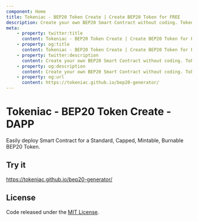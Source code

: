 ```yaml
---
component: Home
title: Tokeniac - BEP20 Token Create | Create BEP20 Token for FREE
description: Create your own BEP20 Smart Contract without coding. Tokeniac is the easiest, safest and fastest way to create your own BEP20 token on the Binance Smart Chain network. No coding skills are required.
meta:
    - property: twitter:title
      content: Tokeniac - BEP20 Token Create | Create BEP20 Token for FREE
    - property: og:title
      content: Tokeniac - BEP20 Token Create | Create BEP20 Token for FREE
    - property: twitter:description
      content: Create your own BEP20 Smart Contract without coding. Tokeniac is the easiest, safest and fastest way to create your own BEP20 token on the Binance Smart Chain network. No coding skills are required.
    - property: og:description
      content: Create your own BEP20 Smart Contract without coding. Tokeniac is the easiest, safest and fastest way to create your own BEP20 token on the Binance Smart Chain network. No coding skills are required.
    - property: og:url
      content: https://tokeniac.github.io/bep20-generator/
---
```


# Tokeniac - BEP20 Token Create - DAPP

Easily deploy Smart Contract for a Standard, Capped, Mintable, Burnable BEP20 Token.

## Try it

https://tokeniac.github.io/bep20-generator/

## License

Code released under the [MIT License](https://github.com/tokeniac/bep20-generator/blob/master/LICENSE).
